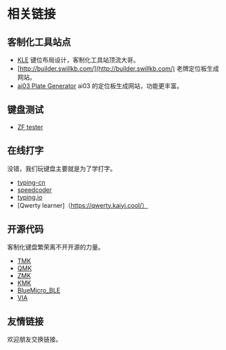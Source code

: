 # 相关链接

## 客制化工具站点

- [KLE](http://www.keyboard-layout-editor.com/) 键位布局设计，客制化工具站顶流大哥。
- [http://builder.swillkb.com/](http://builder.swillkb.com/) 老牌定位板生成网站。
- [ai03 Plate Generator](https://kbplate.ai03.com/) ai03 的定位板生成网站，功能更丰富。

## 键盘测试

- [ZF tester](https://www.zfrontier.com/lab/keyboardTester)

## 在线打字

没错，我们玩键盘主要就是为了学打字。

- [typing-cn](https://barneyzhao.gitee.io/typing-cn/#/)
- [speedcoder](https://www.speedcoder.net/lessons/)
- [typing.io](https://typing.io/)
- [Qwerty learner]（https://qwerty.kaiyi.cool/）

## 开源代码

客制化键盘繁荣离不开开源的力量。

- [TMK](https://github.com/tmk/tmk_keyboard)
- [QMK](https://github.com/qmk/qmk_firmware)
- [ZMK](https://zmk.dev/)
- [KMK](https://github.com/KMKfw/kmk_firmware)
- [BlueMicro_BLE](https://github.com/jpconstantineau/BlueMicro_BLE)
- [VIA](https://www.caniusevia.com/)

## 友情链接

欢迎朋友交换链接。
